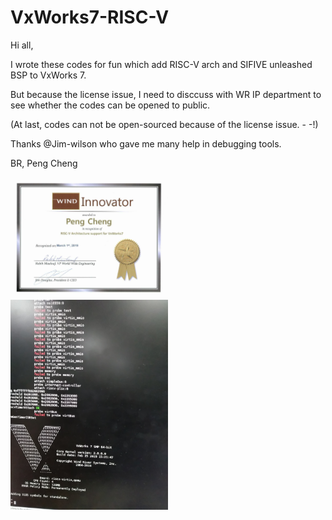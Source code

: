 # VxWorks7-RISC-V

Hi all,

I wrote these codes for fun which add RISC-V arch and SIFIVE unleashed BSP to VxWorks 7.

But because the license issue, I need to disccuss with WR IP department to see whether the codes can be opened to public.

(At last, codes can not be open-sourced because of the license issue. - -!)

Thanks @Jim-wilson who gave me many help in debugging tools.

BR,
Peng Cheng

<img src="certification.jpg" width="50%" height="50%">
<img src="log.jpg" width="50%" height="50%">
